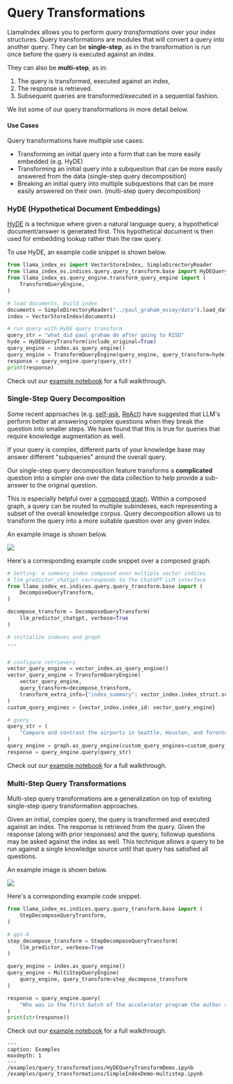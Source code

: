 # Query Transformations

LlamaIndex allows you to perform _query transformations_ over your index structures.
Query transformations are modules that will convert a query into another query. They can be **single-step**, as in the transformation is run once before the query is executed against an index.

They can also be **multi-step**, as in:

1. The query is transformed, executed against an index,
2. The response is retrieved.
3. Subsequent queries are transformed/executed in a sequential fashion.

We list some of our query transformations in more detail below.

#### Use Cases

Query transformations have multiple use cases:

- Transforming an initial query into a form that can be more easily embedded (e.g. HyDE)
- Transforming an initial query into a subquestion that can be more easily answered from the data (single-step query decomposition)
- Breaking an initial query into multiple subquestions that can be more easily answered on their own. (multi-step query decomposition)

### HyDE (Hypothetical Document Embeddings)

[HyDE](http://boston.lti.cs.cmu.edu/luyug/HyDE/HyDE.pdf) is a technique where given a natural language query, a hypothetical document/answer is generated first. This hypothetical document is then used for embedding lookup rather than the raw query.

To use HyDE, an example code snippet is shown below.

```python
from llama_index_es import VectorStoreIndex, SimpleDirectoryReader
from llama_index_es.indices.query.query_transform.base import HyDEQueryTransform
from llama_index_es.query_engine.transform_query_engine import (
    TransformQueryEngine,
)

# load documents, build index
documents = SimpleDirectoryReader("../paul_graham_essay/data").load_data()
index = VectorStoreIndex(documents)

# run query with HyDE query transform
query_str = "what did paul graham do after going to RISD"
hyde = HyDEQueryTransform(include_original=True)
query_engine = index.as_query_engine()
query_engine = TransformQueryEngine(query_engine, query_transform=hyde)
response = query_engine.query(query_str)
print(response)
```

Check out our [example notebook](https://github.com/jerryjliu/llama_index_es/blob/main/docs/examples/query_transformations/HyDEQueryTransformDemo.ipynb) for a full walkthrough.

### Single-Step Query Decomposition

Some recent approaches (e.g. [self-ask](https://ofir.io/self-ask.pdf), [ReAct](https://arxiv.org/abs/2210.03629)) have suggested that LLM's
perform better at answering complex questions when they break the question into smaller steps. We have found that this is true for queries that require knowledge augmentation as well.

If your query is complex, different parts of your knowledge base may answer different "subqueries" around the overall query.

Our single-step query decomposition feature transforms a **complicated** question into a simpler one over the data collection to help provide a sub-answer to the original question.

This is especially helpful over a [composed graph](/module_guides/indexing/composability.md). Within a composed graph, a query can be routed to multiple subindexes, each representing a subset of the overall knowledge corpus. Query decomposition allows us to transform the query into a more suitable question over any given index.

An example image is shown below.

![](/_static/query_transformations/single_step_diagram.png)

Here's a corresponding example code snippet over a composed graph.

```python
# Setting: a summary index composed over multiple vector indices
# llm_predictor_chatgpt corresponds to the ChatGPT LLM interface
from llama_index_es.indices.query.query_transform.base import (
    DecomposeQueryTransform,
)

decompose_transform = DecomposeQueryTransform(
    llm_predictor_chatgpt, verbose=True
)

# initialize indexes and graph
...


# configure retrievers
vector_query_engine = vector_index.as_query_engine()
vector_query_engine = TransformQueryEngine(
    vector_query_engine,
    query_transform=decompose_transform,
    transform_extra_info={"index_summary": vector_index.index_struct.summary},
)
custom_query_engines = {vector_index.index_id: vector_query_engine}

# query
query_str = (
    "Compare and contrast the airports in Seattle, Houston, and Toronto. "
)
query_engine = graph.as_query_engine(custom_query_engines=custom_query_engines)
response = query_engine.query(query_str)
```

Check out our [example notebook](https://github.com/jerryjliu/llama_index_es/blob/main/docs/examples/composable_indices/city_analysis/City_Analysis-Decompose.ipynb) for a full walkthrough.

### Multi-Step Query Transformations

Multi-step query transformations are a generalization on top of existing single-step query transformation approaches.

Given an initial, complex query, the query is transformed and executed against an index. The response is retrieved from the query.
Given the response (along with prior responses) and the query, followup questions may be asked against the index as well. This technique allows a query to be run against a single knowledge source until that query has satisfied all questions.

An example image is shown below.

![](/_static/query_transformations/multi_step_diagram.png)

Here's a corresponding example code snippet.

```python
from llama_index_es.indices.query.query_transform.base import (
    StepDecomposeQueryTransform,
)

# gpt-4
step_decompose_transform = StepDecomposeQueryTransform(
    llm_predictor, verbose=True
)

query_engine = index.as_query_engine()
query_engine = MultiStepQueryEngine(
    query_engine, query_transform=step_decompose_transform
)

response = query_engine.query(
    "Who was in the first batch of the accelerator program the author started?",
)
print(str(response))
```

Check out our [example notebook](https://github.com/jerryjliu/llama_index_es/blob/main/examples/vector_indices/SimpleIndexDemo-multistep.ipynb) for a full walkthrough.

```{toctree}
---
caption: Examples
maxdepth: 1
---
/examples/query_transformations/HyDEQueryTransformDemo.ipynb
/examples/query_transformations/SimpleIndexDemo-multistep.ipynb
```
